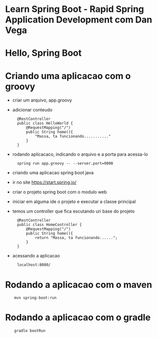 # Learn Spring Boot - Rapid Spring Application Development com Dan Vega

# Hello, Spring Boot

# Criando uma aplicacao com o groovy

* criar um arquivo, app.groovy
* adicionar conteudo

		@RestController
		public class HelloWorld {
		    @RequestMapping("/")
		    public String home(){
		        "Massa, ta funcionando..........."
		    }
		}

* rodando aplicacaco, indicando o arquivo e a porta para acessa-lo

		spring run app.groovy -- --server.port=9000

* criando uma aplicacao spring boot java

* ir no site https://start.spring.io/
* criar o projeto spring boot com o modulo web
* iniciar em alguma ide o projeto e executar a classe principal
* temos um controller que fica escutando uri base do projeto

		@RestController
		public class HomeController {
			@RequestMapping("/")
			public String home(){
				return "Massa, ta funcionando......";
			}
		}

* acessando a aplicacao

		localhost:8080/

# Rodando a aplicacao com o maven

		mvn spring-boot:run

# Rodando a aplicacao com o gradle

		gradle bootRun